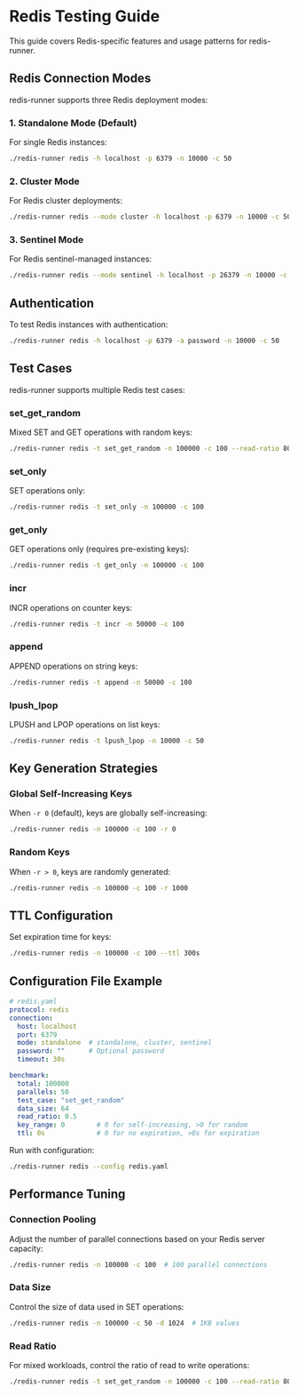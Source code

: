 # Redis Testing Guide

This guide covers Redis-specific features and usage patterns for redis-runner.

## Redis Connection Modes

redis-runner supports three Redis deployment modes:

### 1. Standalone Mode (Default)

For single Redis instances:

```bash
./redis-runner redis -h localhost -p 6379 -n 10000 -c 50
```

### 2. Cluster Mode

For Redis cluster deployments:

```bash
./redis-runner redis --mode cluster -h localhost -p 6379 -n 10000 -c 50
```

### 3. Sentinel Mode

For Redis sentinel-managed instances:

```bash
./redis-runner redis --mode sentinel -h localhost -p 26379 -n 10000 -c 50
```

## Authentication

To test Redis instances with authentication:

```bash
./redis-runner redis -h localhost -p 6379 -a password -n 10000 -c 50
```

## Test Cases

redis-runner supports multiple Redis test cases:

### set_get_random

Mixed SET and GET operations with random keys:

```bash
./redis-runner redis -t set_get_random -n 100000 -c 100 --read-ratio 80
```

### set_only

SET operations only:

```bash
./redis-runner redis -t set_only -n 100000 -c 100
```

### get_only

GET operations only (requires pre-existing keys):

```bash
./redis-runner redis -t get_only -n 100000 -c 100
```

### incr

INCR operations on counter keys:

```bash
./redis-runner redis -t incr -n 50000 -c 100
```

### append

APPEND operations on string keys:

```bash
./redis-runner redis -t append -n 50000 -c 100
```

### lpush_lpop

LPUSH and LPOP operations on list keys:

```bash
./redis-runner redis -t lpush_lpop -n 10000 -c 50
```

## Key Generation Strategies

### Global Self-Increasing Keys

When `-r 0` (default), keys are globally self-increasing:

```bash
./redis-runner redis -n 100000 -c 100 -r 0
```

### Random Keys

When `-r > 0`, keys are randomly generated:

```bash
./redis-runner redis -n 100000 -c 100 -r 1000
```

## TTL Configuration

Set expiration time for keys:

```bash
./redis-runner redis -n 100000 -c 100 --ttl 300s
```

## Configuration File Example

```yaml
# redis.yaml
protocol: redis
connection:
  host: localhost
  port: 6379
  mode: standalone  # standalone, cluster, sentinel
  password: ""      # Optional password
  timeout: 30s

benchmark:
  total: 100000
  parallels: 50
  test_case: "set_get_random"
  data_size: 64
  read_ratio: 0.5
  key_range: 0        # 0 for self-increasing, >0 for random
  ttl: 0s             # 0 for no expiration, >0s for expiration
```

Run with configuration:

```bash
./redis-runner redis --config redis.yaml
```

## Performance Tuning

### Connection Pooling

Adjust the number of parallel connections based on your Redis server capacity:

```bash
./redis-runner redis -n 100000 -c 100  # 100 parallel connections
```

### Data Size

Control the size of data used in SET operations:

```bash
./redis-runner redis -n 100000 -c 50 -d 1024  # 1KB values
```

### Read Ratio

For mixed workloads, control the ratio of read to write operations:

```bash
./redis-runner redis -t set_get_random -n 100000 -c 100 --read-ratio 80  # 80% reads
```
